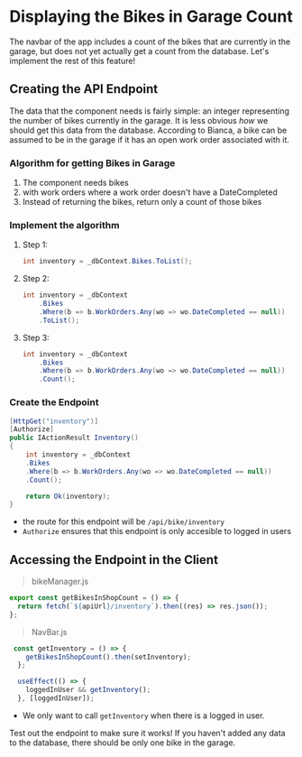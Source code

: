 # Displaying the Bikes in Garage Count
The navbar of the app includes a count of the bikes that are currently in the garage, but does not yet actually get a count from the database. Let's implement the rest of this feature!

## Creating the API Endpoint
The data that the component needs is fairly simple: an integer representing the number of bikes currently in the garage. It is less obvious _how_ we should get this data from the database. According to Bianca, a bike can be assumed to be in the garage if it has an open work order associated with it. 

### Algorithm for getting Bikes in Garage
1. The component needs bikes
1. with work orders where a work order doesn't have a DateCompleted
1. Instead of returning the bikes, return only a count of those bikes

### Implement the algorithm
1. Step 1:
    ``` csharp
    int inventory = _dbContext.Bikes.ToList();
    ```
1. Step 2: 
    ``` csharp
    int inventory = _dbContext
        .Bikes
        .Where(b => b.WorkOrders.Any(wo => wo.DateCompleted == null))
        .ToList();
    ```
1. Step 3:
    ``` csharp
    int inventory = _dbContext
        .Bikes
        .Where(b => b.WorkOrders.Any(wo => wo.DateCompleted == null))
        .Count();
    ```
### Create the Endpoint
``` csharp
[HttpGet("inventory")]
[Authorize]
public IActionResult Inventory()
{
    int inventory = _dbContext
    .Bikes
    .Where(b => b.WorkOrders.Any(wo => wo.DateCompleted == null))
    .Count();

    return Ok(inventory);
}
```
- the route for this endpoint will be `/api/bike/inventory`
- `Authorize` ensures that this endpoint is only accesible to logged in users

## Accessing the Endpoint in the Client
> bikeManager.js
``` javascript
export const getBikesInShopCount = () => {
  return fetch(`${apiUrl}/inventory`).then((res) => res.json());
};
```
>NavBar.js
``` javascript
 const getInventory = () => {
    getBikesInShopCount().then(setInventory);
  };

  useEffect(() => {
    loggedInUser && getInventory();
  }, [loggedInUser]);
```
- We only want to call `getInventory` when there is a logged in user.

Test out the endpoint to make sure it works! If you haven't added any data to the database, there should be only one bike in the garage.